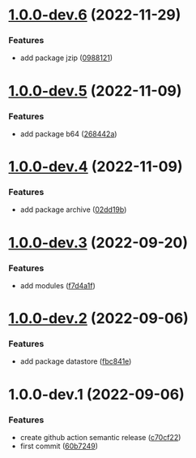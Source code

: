 # [1.0.0-dev.6](https://github.com/jaak-ai/jaak-dabos/compare/v1.0.0-dev.5...v1.0.0-dev.6) (2022-11-29)


### Features

* add package jzip ([0988121](https://github.com/jaak-ai/jaak-dabos/commit/0988121b2644ad207535bb9ae53f0b3cbcaa6a46))

# [1.0.0-dev.5](https://github.com/jaak-ai/jaak-dabos/compare/v1.0.0-dev.4...v1.0.0-dev.5) (2022-11-09)


### Features

* add package b64 ([268442a](https://github.com/jaak-ai/jaak-dabos/commit/268442a03dd699af85ea0bef61346c873675f089))

# [1.0.0-dev.4](https://github.com/jaak-ai/jaak-dabos/compare/v1.0.0-dev.3...v1.0.0-dev.4) (2022-11-09)


### Features

* add package archive ([02dd19b](https://github.com/jaak-ai/jaak-dabos/commit/02dd19bf1279eba2bdf2145015046ec0abbb1928))

# [1.0.0-dev.3](https://github.com/jaak-ai/jaak-dabos/compare/v1.0.0-dev.2...v1.0.0-dev.3) (2022-09-20)


### Features

* add modules ([f7d4a1f](https://github.com/jaak-ai/jaak-dabos/commit/f7d4a1f5441ebaa9caa445b10746e844bf41cb98))

# [1.0.0-dev.2](https://github.com/jaak-ai/jaak-dabos/compare/v1.0.0-dev.1...v1.0.0-dev.2) (2022-09-06)


### Features

* add package datastore ([fbc841e](https://github.com/jaak-ai/jaak-dabos/commit/fbc841e27bd9f30d73e847fac8126124f546bef7))

# 1.0.0-dev.1 (2022-09-06)


### Features

* create github action semantic release ([c70cf22](https://github.com/jaak-ai/jaak-dabos/commit/c70cf225c47eba1731a3913a83b451fa7e712887))
* first commit ([60b7249](https://github.com/jaak-ai/jaak-dabos/commit/60b72499f9dd84ae15aa23ec7257be8f627893a2))
